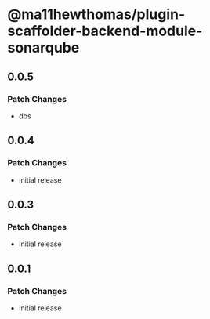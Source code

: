 # @ma11hewthomas/plugin-scaffolder-backend-module-sonarqube

## 0.0.5

### Patch Changes

- dos

## 0.0.4

### Patch Changes

- initial release

## 0.0.3

### Patch Changes

- initial release

## 0.0.1

### Patch Changes

- initial release
